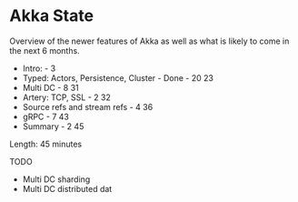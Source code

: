 # Akka State

Overview of the newer features of Akka as well as what is likely to come in the
next 6 months.

* Intro:                                             - 3
* Typed: Actors, Persistence, Cluster - Done         - 20    23
* Multi DC                                           - 8     31
* Artery: TCP, SSL                                   - 2     32
* Source refs and stream refs                        - 4     36
* gRPC                                               - 7     43
* Summary                                            - 2     45

Length: 45 minutes

TODO
- Multi DC sharding
- Multi DC distributed dat
